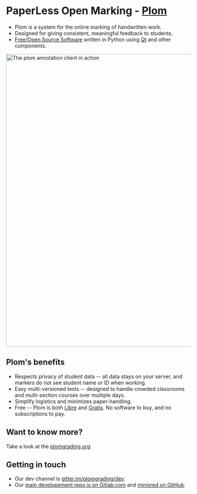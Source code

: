 # PaperLess Open Marking - [Plom](https://plomgrading.org)

  * Plom is a system for the online marking of handwritten work.
  * Designed for giving consistent, meaningful feedback to students.
  * [Free/Open Source Software](https://www.gnu.org/licenses/agpl-3.0.en.html)
    written in Python using [Qt](https://pypi.org/project/PyQt5) and other
    components.

<img src="https://plomgrading.org/images/plomclient.png" width="800px" alt="The plom annotation client in action">


## Plom's benefits

  * Respects privacy of student data -- all data stays on your server,
    and markers do not see student name or ID when working.
  * Easy multi-versioned tests -- designed to handle crowded classrooms
    and multi-section courses over multiple days.
  * Simplify logistics and minimizes paper-handling.
  * Free -- Plom is both [Libre](https://en.wikipedia.org/wiki/Gratis_versus_libre#Libre)
    and [Gratis](https://en.wikipedia.org/wiki/Gratis_versus_libre#Gratis).
    No software to buy, and no subscriptions to pay.


## Want to know more?

Take a look at the [plomgrading.org](https://plomgrading.org).


## Getting in touch

  * Our dev channel is [gitter.im/plomgrading/dev](https://gitter.im/plomgrading/dev).
  * Our [main developement repo is on Gitlab.com](https://gitlab.com/plom/plom)
    and [mirrored on GitHub](https://github.com/plomgrading/plom).
